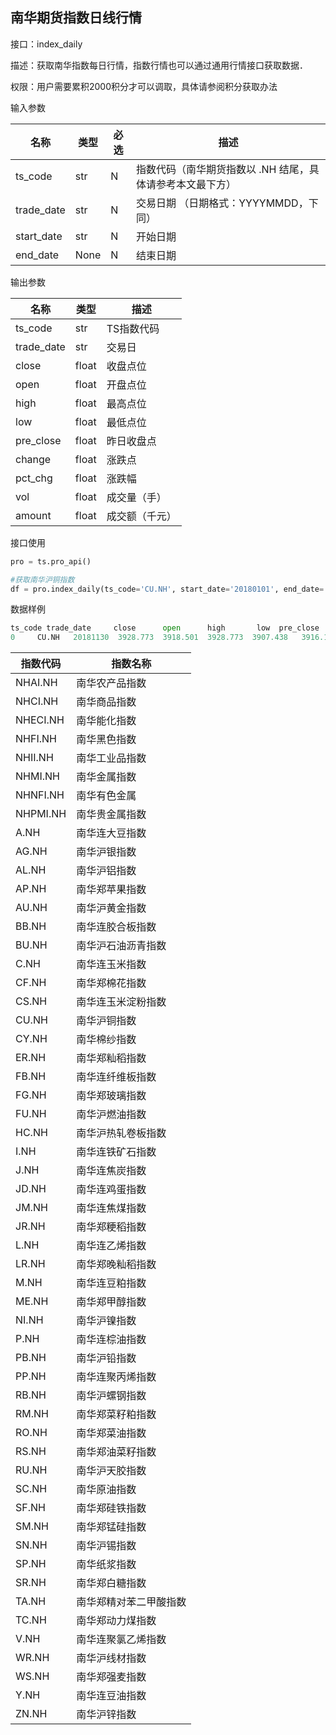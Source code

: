 ## 南华期货指数日线行情

接口：index_daily

描述：获取南华指数每日行情，指数行情也可以通过通用行情接口获取数据．

权限：用户需要累积2000积分才可以调取，具体请参阅积分获取办法 

输入参数

| 名称 | 类型 | 必选 | 描述 |
| --- | --- | --- | --- |
| ts_code | str | N | 指数代码（南华期货指数以 .NH 结尾，具体请参考本文最下方） |
| trade_date | str | N | 交易日期 （日期格式：YYYYMMDD，下同） |
| start_date | str | N | 开始日期 |
| end_date | None | N | 结束日期 |

输出参数

| 名称 | 类型 | 描述 |
| --- | --- | --- |
| ts_code | str | TS指数代码 |
| trade_date | str | 交易日 |
| close | float | 收盘点位 |
| open | float | 开盘点位 |
| high | float | 最高点位 |
| low | float | 最低点位 |
| pre_close | float | 昨日收盘点 |
| change | float | 涨跌点 |
| pct_chg | float | 涨跌幅 |
| vol | float | 成交量（手） |
| amount | float | 成交额（千元） |

接口使用

```python
pro = ts.pro_api()

#获取南华沪铜指数
df = pro.index_daily(ts_code='CU.NH', start_date='20180101', end_date='20181201')
```

数据样例

```python
ts_code trade_date     close      open      high       low  pre_close  \
0     CU.NH   20181130  3928.773  3918.501  3928.773  3907.438   3916.130   
```

| 指数代码 | 指数名称 |
| --- | --- |
| NHAI.NH | 南华农产品指数 |
| NHCI.NH | 南华商品指数 |
| NHECI.NH | 南华能化指数 |
| NHFI.NH | 南华黑色指数 |
| NHII.NH | 南华工业品指数 |
| NHMI.NH | 南华金属指数 |
| NHNFI.NH | 南华有色金属 |
| NHPMI.NH | 南华贵金属指数 |
| A.NH | 南华连大豆指数 |
| AG.NH | 南华沪银指数 |
| AL.NH | 南华沪铝指数 |
| AP.NH | 南华郑苹果指数 |
| AU.NH | 南华沪黄金指数 |
| BB.NH | 南华连胶合板指数 |
| BU.NH | 南华沪石油沥青指数 |
| C.NH | 南华连玉米指数 |
| CF.NH | 南华郑棉花指数 |
| CS.NH | 南华连玉米淀粉指数 |
| CU.NH | 南华沪铜指数 |
| CY.NH | 南华棉纱指数 |
| ER.NH | 南华郑籼稻指数 |
| FB.NH | 南华连纤维板指数 |
| FG.NH | 南华郑玻璃指数 |
| FU.NH | 南华沪燃油指数 |
| HC.NH | 南华沪热轧卷板指数 |
| I.NH | 南华连铁矿石指数 |
| J.NH | 南华连焦炭指数 |
| JD.NH | 南华连鸡蛋指数 |
| JM.NH | 南华连焦煤指数 |
| JR.NH | 南华郑粳稻指数 |
| L.NH | 南华连乙烯指数 |
| LR.NH | 南华郑晚籼稻指数 |
| M.NH | 南华连豆粕指数 |
| ME.NH | 南华郑甲醇指数 |
| NI.NH | 南华沪镍指数 |
| P.NH | 南华连棕油指数 |
| PB.NH | 南华沪铅指数 |
| PP.NH | 南华连聚丙烯指数 |
| RB.NH | 南华沪螺钢指数 |
| RM.NH | 南华郑菜籽粕指数 |
| RO.NH | 南华郑菜油指数 |
| RS.NH | 南华郑油菜籽指数 |
| RU.NH | 南华沪天胶指数 |
| SC.NH | 南华原油指数 |
| SF.NH | 南华郑硅铁指数 |
| SM.NH | 南华郑锰硅指数 |
| SN.NH | 南华沪锡指数 |
| SP.NH | 南华纸浆指数 |
| SR.NH | 南华郑白糖指数 |
| TA.NH | 南华郑精对苯二甲酸指数 |
| TC.NH | 南华郑动力煤指数 |
| V.NH | 南华连聚氯乙烯指数 |
| WR.NH | 南华沪线材指数 |
| WS.NH | 南华郑强麦指数 |
| Y.NH | 南华连豆油指数 |
| ZN.NH | 南华沪锌指数 |